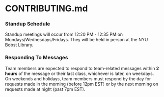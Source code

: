 # CONTRIBUTING.md

### Standup Schedule
Standup meetings will occur from 12:20 PM - 12:35 PM on Mondays/Wednesdays/Fridays. They will be held in person at the NYU Bobst Library.



### Responding To Messages
Team members are expected to respond to team-related messages within **2 hours** of the message or their last class, whichever is later, on weekdays. On weekends and holidays, team members must respond by the day for requests made in the morning (before 12pm EST) or by the next morning on requests made at night (past 7pm EST).
